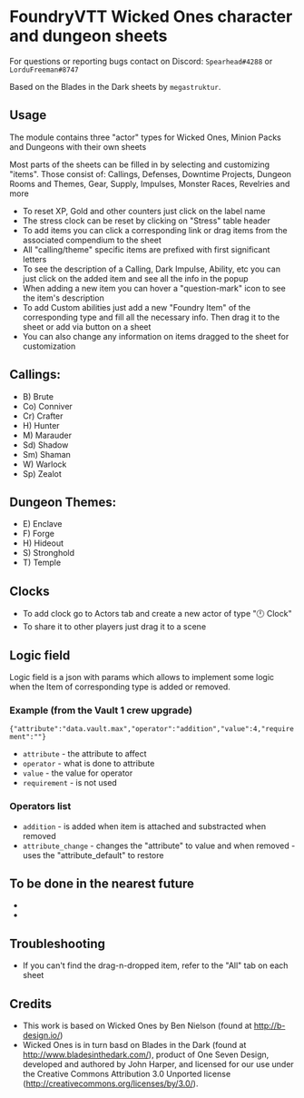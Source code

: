 # FoundryVTT Wicked Ones character and dungeon sheets

For questions or reporting bugs contact on Discord: `Spearhead#4288` or `LorduFreeman#8747`

Based on the Blades in the Dark sheets by `megastruktur`.

## Usage
The module contains three "actor" types for Wicked Ones, Minion Packs and Dungeons with their own sheets

Most parts of the sheets can be filled in by selecting and customizing "items". Those consist of:
Callings, Defenses, Downtime Projects, Dungeon Rooms and Themes, Gear, Supply, Impulses, Monster Races, Revelries and more

- To reset XP, Gold and other counters just click on the label name
- The stress clock can be reset by clicking on "Stress" table header
- To add items you can click a corresponding link or drag items from the associated compendium to the sheet
- All "calling/theme" specific items are prefixed with first significant letters
- To see the description of a Calling, Dark Impulse, Ability, etc you can just click on the added item and see all the info in the popup
- When adding a new item you can hover a "question-mark" icon to see the item's description
- To add Custom abilities just add a new "Foundry Item" of the corresponding type and fill all the necessary info. Then drag it to the sheet or add via button on a sheet
- You can also change any information on items dragged to the sheet for customization

## Callings:
- B)  Brute
- Co) Conniver
- Cr) Crafter
- H)  Hunter
- M)  Marauder
- Sd) Shadow
- Sm) Shaman
- W)  Warlock
- Sp) Zealot

## Dungeon Themes:
- E) Enclave
- F) Forge
- H) Hideout
- S) Stronghold
- T) Temple


## Clocks
- To add clock go to Actors tab and create a new actor of type "🕛 Clock"
- To share it to other players just drag it to a scene

## Logic field

Logic field is a json with params which allows to implement some logic when the Item of corresponding type is added or removed.
### Example (from the Vault 1 crew upgrade)
`{"attribute":"data.vault.max","operator":"addition","value":4,"requirement":""}`
- `attribute` - the attribute to affect
- `operator` - what is done to attribute
- `value` - the value for operator
- `requirement` - is not used

### Operators list
- `addition` - is added when item is attached and substracted when removed
- `attribute_change` - changes the "attribute" to value and when removed - uses the "attribute_default" to restore

## To be done in the nearest future
- 
- 

## Troubleshooting
- If you can't find the drag-n-dropped item, refer to the "All" tab on each sheet

## Credits
- This work is based on Wicked Ones by Ben Nielson (found at http://b-design.io/)
- Wicked Ones is in turn basd on Blades in the Dark (found at http://www.bladesinthedark.com/), product of One Seven Design, developed and authored by John Harper, and licensed for our use under the Creative Commons Attribution 3.0 Unported license (http://creativecommons.org/licenses/by/3.0/).

